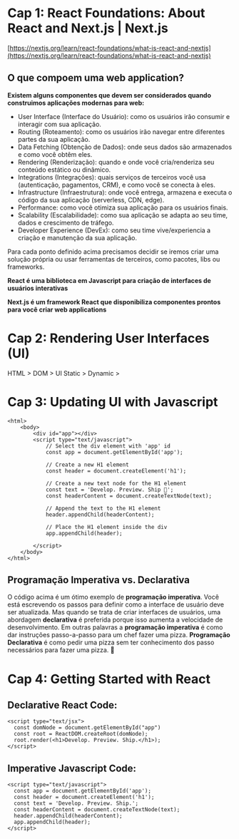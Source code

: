 # Cap 1: React Foundations: About React and Next.js | Next.js
[https://nextjs.org/learn/react-foundations/what-is-react-and-nextjs](https://nextjs.org/learn/react-foundations/what-is-react-and-nextjs)

## O que compoem uma web application?
__Existem alguns componentes que devem ser considerados quando construimos aplicações modernas para web:__
* User Interface (Interface do Usuário): como os usuários irão consumir e interagir com sua aplicação.
* Routing (Roteamento): como os usuários irão navegar entre diferentes partes da sua aplicação.
* Data Fetching (Obtenção de Dados): onde seus dados são armazenados e como você obtêm eles.
* Rendering (Renderização): quando e onde você cria/renderiza seu conteúdo estático ou dinâmico.
* Integrations (Integrações): quais serviços de terceiros você usa (autenticação, pagamentos, CRM), e como você se conecta à eles.
* Infrastructure (Infraestrutura): onde você entrega, armazena e executa o código da sua aplicação (serverless, CDN, edge).
* Performance: como você otimiza sua aplicação para os usuários finais.
* Scalability (Escalabilidade): como sua aplicação se adapta ao seu time, dados e crescimento de tráfego.
* Developer Experience (DevEx): como seu time vive/experiencia a criação e manutenção da sua aplicação.

Para cada ponto definido acima precisamos decidir se iremos criar uma solução própria ou usar ferramentas de terceiros, como pacotes, libs ou frameworks.

**React é uma biblioteca em Javascript para criação de interfaces de usuários interativas**

**Next.js é um framework React que disponibiliza componentes prontos para você criar web applications**

# Cap 2: Rendering User Interfaces (UI)

HTML > DOM > UI
Static > Dynamic > 

# Cap 3: Updating UI with Javascript

```
<html>
    <body>
        <div id="app"></div>
        <script type="text/javascript">
            // Select the div element with 'app' id
            const app = document.getElementById('app');

            // Create a new H1 element
            const header = document.createElement('h1');

            // Create a new text node for the H1 element
            const text = 'Develop. Preview. Ship 🚀';
            const headerContent = document.createTextNode(text);

            // Append the text to the H1 element
            header.appendChild(headerContent);

            // Place the H1 element inside the div
            app.appendChild(header);

        </script>
    </body>
</html>
```

## Programação Imperativa vs. Declarativa
O código acima é um ótimo exemplo de __programação imperativa__. Você está escrevendo os passos para definir como a interface de usuário deve ser atualizada.
Mas quando se trata de criar interfaces de usuários, uma abordagem __declarativa__ é preferida porque isso aumenta a velocidade de desenvolvimento.
Em outras palavras a __programação imperativa__ é como dar instruções passo-a-passo para um chef fazer uma pizza. __Programação Declarativa__ é como pedir uma pizza sem ter conhecimento dos passo necessários para fazer uma pizza. 🍕

# Cap 4: Getting Started with React

## Declarative React Code:
```
<script type="text/jsx">
  const domNode = document.getElementById("app")
  const root = ReactDOM.createRoot(domNode);
  root.render(<h1>Develop. Preview. Ship.</h1>);
</script>
```

## Imperative Javascript Code:
```
<script type="text/javascript">
  const app = document.getElementById('app');
  const header = document.createElement('h1');
  const text = 'Develop. Preview. Ship.';
  const headerContent = document.createTextNode(text);
  header.appendChild(headerContent);
  app.appendChild(header);
</script>
```